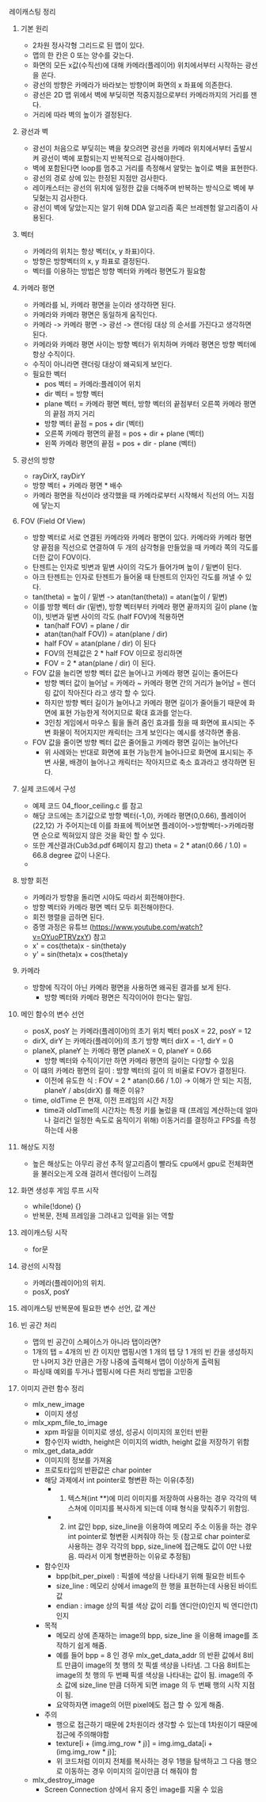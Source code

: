 레이캐스팅 정리

1. 기본 원리
	- 2차원 정사각형 그리드로 된 맵이 있다.
	- 맵의 한 칸은 0 또는 양수를 갖는다.
	- 화면의 모든 x값(수직선)에 대해 카메라(플레이어) 위치에서부터 시작하는 광선을 쏜다.
	- 광선의 방향은 카메라가 바라보는 방향이며 화면의 x 좌표에 의존한다.
	- 광선은 2D 맵 위에서 벽에 부딪히면 적중지점으로부터 카메라까지의 거리를 잰다.
	- 거리에 따라 벽의 높이가 결정된다.

2. 광선과 벽
	- 광선이 처음으로 부딪히는 벽을 찾으려면 광선을 카메라 위치에서부터 출발시켜 광선이 벽에 포함되는지 반복적으로 검사해야한다.
	- 벽에 포함된다면 loop를 멈추고 거리를 측정해서 알맞는 높이로 벽을 표현한다.
	- 광선의 경로 상에 있는 한정된 지점만 검사한다.
	- 레이캐스터는 광선의 위치에 일정한 값을 더해주며 반복하는 방식으로 벽에 부딪혔는지 검사한다.
	- 광선이 벽에 닿았는지는 알기 위해 DDA 알고리즘 혹은 브레젠험 알고리즘이 사용된다.

3. 벡터
	- 카메라의 위치는 항상 벡터(x, y 좌표)이다.
	- 방향은 방향벡터의 x, y 좌표로 결정된다.
	- 벡터를 이용하는 방법은 방향 벡터와 카메라 평면도가 필요함

4. 카메라 평면
	- 카메라를 뇌, 카메라 평면을 눈이라 생각하면 된다.
	- 카메라와 카메라 평면은 동일하게 움직인다.
	- 카메라 -> 카메라 평면 -> 광선 -> 랜더링 대상 의 순서를 가진다고 생각하면 된다.
	- 카메라와 카메라 평면 사이는 방향 벡터가 위치하며 카메라 평면은 방향 벡터에 항상 수직이다.
	- 수직이 아니라면 랜더링 대상이 왜곡되게 보인다.
	- 필요한 벡터
		- pos 벡터 = 카메라:플레이어 위치
		- dir 벡터 = 방향 벡터
		- plane 벡터 = 카메라 평면 벡터, 방향 벡터의 끝점부터 오른쪽 카메라 평면의 끝점 까지 거리
		- 방향 벡터 끝점 = pos + dir (벡터)
		- 오른쪽 카메라 평면의 끝점 = pos + dir + plane (벡터)
		- 왼쪽 카메라 평면의 끝점 = pos + dir - plane (벡터)

5. 광선의 방향
	- rayDirX, rayDirY
	- 방향 벡터 + 카메라 평면 * 배수
	- 카메라 평면을 직선이라 생각했을 때 카메라로부터 시작해서 직선의 어느 지점에 닿는지

6. FOV (Field Of View)
	- 방향 벡터로 서로 연결된 카메라와 카메라 평면이 있다. 카메라와 카메라 평면 양 끝점을 직선으로 연결하여 두 개의 삼각형을 만들었을 때 카메라 쪽의 각도를 더한 값이 FOV이다.
	- 탄젠트는 인자로 빗변과 밑변 사이의 각도가 들어가며 높이 / 밑변이 된다.
	- 아크 탄젠트는 인자로 탄젠트가 들어올 때 탄젠트의 인자인 각도를 꺼낼 수 있다.
	- tan(theta) = 높이 / 밑변 -> atan(tan(theta)) = atan(높이 / 밑변)
	- 이를 방향 벡터 dir (밑변), 방향 벡터부터 카메라 평면 끝까지의 길이 plane (높이), 빗변과 밑변 사이의 각도 (half FOV)에 적용하면
		- tan(half FOV) = plane / dir
		- atan(tan(half FOV)) = atan(plane / dir)
		- half FOV = atan(plane / dir) 이 된다
		- FOV의 전체값은 2 * half FOV 이므로 정리하면
		- FOV = 2 * atan(plane / dir) 이 된다.
	- FOV 값을 늘리면 방향 벡터 값은 늘어나고 카메라 평면 길이는 줄어든다
		- 방향 벡터 값이 늘어남 = 카메라 ~ 카메라 평면 간의 거리가 늘어남 = 렌더링 값이 작아진다 라고 생각 할 수 있다.
		- 하지만 방향 벡터 길이가 늘어나고 카메라 평면 길이가 줄어들기 때문에 화면에 표현 가능한게 적어지므로 확대 효과를 얻는다.
		- 3인칭 게임에서 마우스 휠을 돌려 줌인 효과를 줬을 때 화면에 표시되는 주변 화물이 적어지지만 캐릭터는 크게 보인다는 예시를 생각하면 좋음.
	- FOV 값을 줄이면 방향 벡터 값은 줄어들고 카메라 평면 길이는 늘어난다
		- 위 사례와는 반대로 화면에 표현 가능한게 늘어나므로 화면에 표시되는 주변 사물, 배경이 늘어나고 캐릭터는 작아지므로 축소 효과라고 생각하면 된다.

7. 실제 코드에서 구성
	- 예제 코드 04_floor_ceiling.c 를 참고
	- 해당 코드에는 초기값으로 방향 벡터(-1,0), 카메라 평면(0,0.66), 플레이어(22,12) 가 주어지는데 이를 좌표에 찍어보면 플레이어->방향벡터->카메라평면 순으로 찍혀있지 않은 것을 확인 할 수 있다.
	- 또한 계산결과(Cub3d.pdf 6페이지 참고) theta = 2 * atan(0.66 / 1.0) = 66.8 degree 값이 나온다.
	-  

8. 방향 회전
	- 카메라가 방향을 돌리면 시야도 따라서 회전해야한다.
	- 방향 벡터와 카메라 평면 벡터 모두 회전해야한다.
	- 회전 행렬을 곱하면 된다.
	- 증명 과정은 유튜브 (https://www.youtube.com/watch?v=OYuoPTRVzxY) 참고
	- x' = cos(theta)x - sin(theta)y
	- y' = sin(theta)x + cos(theta)y

9. 카메라
	- 방향에 직각이 아닌 카메라 평면을 사용하면 왜곡된 결과를 보게 된다.
		- 방향 벡터와 카메라 평면은 직각이어야 한다는 말임.

10. 메인 함수의 변수 선언
	- posX, posY 는 카메라(플레이어)의 초기 위치 벡터 posX = 22, posY = 12
	- dirX, dirY 는 카메라(플레이어)의 초기 방향 벡터 dirX = -1, dirY = 0
	- planeX, planeY 는 카메라 평면 planeX = 0, planeY = 0.66
		- 방향 벡터와 수직이기만 하면 카메라 평면의 길이는 다양할 수 있음
	- 이 떄의 카메라 평면의 길이 : 방향 벡터의 길이 의 비율로 FOV가 결정된다.
		- 이전에 유도한 식 : FOV = 2 * atan(0.66 / 1.0) -> 이해가 안 되는 지점, planeY / abs(dirX) 를 해준 이유?
	- time, oldTime 은 현재, 이전 프레임의 시간 저장
		- time과 oldTime의 시간차는 특정 키를 눌렀을 때 (프레임 계산하는데 얼마나 걸리건 일정한 속도로 움직이기 위해) 이동거리를 결정하고 FPS를 측정하는데 사용

11. 해상도 지정
	- 높은 해상도는 아무리 광선 추적 알고리즘이 빨라도 cpu에서 gpu로 전체화면을 불러오는게 오래 걸려서 렌더링이 느려짐

12. 화면 생성후 게임 루프 시작
	- while(!done) {}
	- 반복문, 전체 프레임을 그려내고 입력을 읽는 역할

13. 레이캐스팅 시작
	- for문

13. 광선의 시작점
	- 카메라(플레이어)의 위치.
	- posX, posY

14. 레이캐스팅 반복문에 필요한 변수 선언, 값 계산

15. 빈 공간 처리
	- 맵의 빈 공간이 스페이스가 아니라 탭이라면?
	- 1개의 탭 = 4개의 빈 칸 이지만 맵핑시엔 1 개의 탭 당 1 개의 빈 칸을 생성하지만 나머지 3칸 만큼은 가장 나중에 출력해서 맵이 이상하게 출력됨
	- 파싱때 예외를 두거나 맵핑시에 다른 처리 방법을 고민중

16. 이미지 관련 함수 정리
	- mlx_new_image
		- 이미지 생성
	- mlx_xpm_file_to_image
		- xpm 파일을 이미지로 생성, 성공시 이미지의 포인터 반환
		- 함수인자 width, height은 이미지의 width, height 값을 저장하기 위함
	- mlx_get_data_addr
		- 이미지의 정보를 가져옴
		- 프로토타입의 반환값은 char pointer
		- 해당 과제에서 int pointer로 형변환 하는 이유(추정)
			- 1. 텍스쳐(int **)에 미리 이미지를 저장하여 사용하는 경우 각각의 텍스쳐에 이미지를 복사하게 되는데 이때 형식을 맞춰주기 위함임.
			- 2. int 값인 bpp, size_line을 이용하여 메모리 주소 이동을 하는 경우 int pointer로 형변환 시켜줘야 하는 듯 (참고로 char pointer로 사용하는 경우 각각의 bpp, size_line에 접근해도 값이 0만 나왔음. 따라서 이게 형변환하는 이유로 추정됨)
		- 함수인자
			- bpp(bit_per_pixel) : 픽셀에 색상을 나타내기 위해 필요한 비트수
			- size_line : 메모리 상에서 image의 한 행을 표현하는데 사용된 바이트 값
			- endian : image 상의 픽셀 색상 값이 리틀 엔디안(0)인지 빅 엔디안(1)인지
		- 목적
			- 메모리 상에 존재하는 image의 bpp, size_line 을 이용해 image를 조작하기 쉽게 해줌.
			- 예를 들어 bpp = 8 인 경우 mlx_get_data_addr 의 반환 값에서 8비트 만큼이 image의 첫 행의 첫 픽셀 색상을 나타냄. 그 다음 8비트는 image의 첫 행의 두 번째 픽셀 색상을 나타내는 값이 됨. image의 주소 값에 size_line 만큼 더하게 되면 image 의 두 번째 행의 시작 지점이 됨.
			- 요약하자면 image의 어떤 pixel에도 접근 할 수 있게 해줌.
		- 주의
			- 행으로 접근하기 때문에 2차원이라 생각할 수 있는데 1차원이기 때문에 접근에 주의해야함
			- texture[i + (img.img_row * j)] = img.img_data[i + (img.img_row * j)];
			- 위 코드처럼 이미지 전체를 복사하는 경우 1행을 탐색하고 그 다음 행으로 이동하는 경우 이미지의 길이만큼 더 해줘야 함
	- mlx_destroy_image
		- Screen Connection 상에서 유지 중인 image를 지울 수 있음